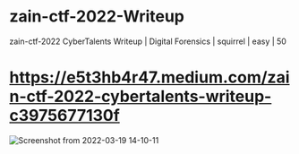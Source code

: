 # zain-ctf-2022-Writeup
zain-ctf-2022 CyberTalents Writeup  | Digital Forensics | squirrel | easy | 50

# https://e5t3hb4r47.medium.com/zain-ctf-2022-cybertalents-writeup-c3975677130f
![Screenshot from 2022-03-19 14-10-11](https://user-images.githubusercontent.com/39079003/159141058-7b226638-bbe0-4b15-b19f-164c0a4390a5.png)
